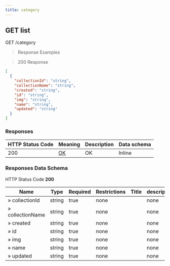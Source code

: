 ```yaml
---
title: category
---
```


## GET list

GET /category

> Response Examples

> 200 Response

```json
[
  {
    "collectionId": "string",
    "collectionName": "string",
    "created": "string",
    "id": "string",
    "img": "string",
    "name": "string",
    "updated": "string"
  }
]
```

### Responses

|HTTP Status Code |Meaning|Description|Data schema|
|---|---|---|---|
|200|[OK](https://tools.ietf.org/html/rfc7231#section-6.3.1)|OK|Inline|

### Responses Data Schema

HTTP Status Code **200**

|Name|Type|Required|Restrictions|Title|description|
|---|---|---|---|---|---|
|» collectionId|string|true|none||none|
|» collectionName|string|true|none||none|
|» created|string|true|none||none|
|» id|string|true|none||none|
|» img|string|true|none||none|
|» name|string|true|none||none|
|» updated|string|true|none||none|
